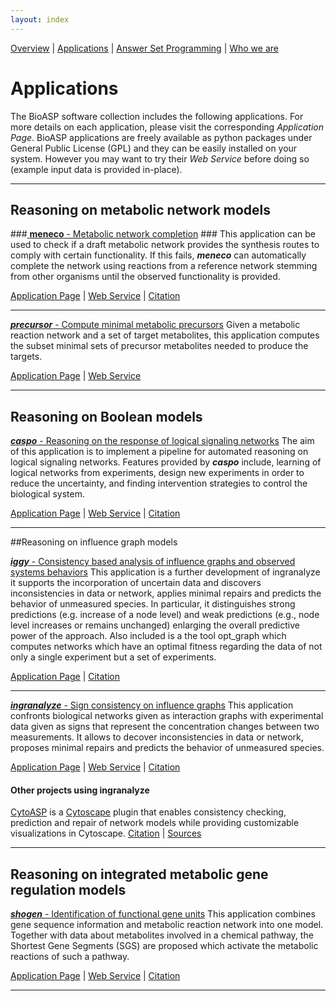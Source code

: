 ```yaml
---
layout: index
---
```

[Overview](http://bioasp.github.io/index.html) \| [Applications](http://bioasp.github.io/apps.html) \| [Answer Set Programming](http://bioasp.github.io/index.html) \| [Who we are](http://bioasp.github.io/index.html)

# Applications
The BioASP software collection includes the following applications. For more details on each application, please visit the corresponding <em>Application Page</em>. BioASP applications are freely available as python packages under General Public License (GPL) and they can be easily installed on your system. However you may want to try their <em>Web Service</em> before doing so (example input data is provided in-place).

***

## Reasoning on metabolic network models

###[ **meneco** - Metabolic network completion](http://bioasp.github.io/meneco) ###
This application can be used to check if a draft metabolic network provides the synthesis routes to comply with certain functionality. If this fails, **_meneco_** can automatically complete the network using reactions from a reference network stemming from other organisms until the observed functionality is provided.

[Application Page](http://bioasp.github.io/meneco) \| <a href="http://mobyle.genouest.org/cgi-bin/Mobyle/portal.py#forms::meneco" target="_blank">Web Service</a> \| [Citation](http://dx.doi.org/10.1007/978-3-642-40564-8_25)

***
[**_precursor_** - Compute minimal metabolic precursors](http://bioasp.github.io/precursor)
Given a metabolic reaction network and a set of target metabolites, this application computes the subset minimal sets of precursor metabolites needed to produce the targets.

[Application Page](http://bioasp.github.io/precursor) \| <a href="http://mobyle.genouest.org/cgi-bin/Mobyle/portal.py#forms::precursor" target="_blank">Web Service</a>

***

## Reasoning on Boolean models

[**_caspo_** - Reasoning on the response of logical signaling networks](http://bioasp.github.io/caspo)
The aim of this application is to implement a pipeline for automated reasoning on logical signaling networks. Features provided by **_caspo_** include, learning of logical networks from experiments, design new experiments in order to reduce the uncertainty, and finding intervention strategies to control the biological system.

[Application Page](http://bioasp.github.io/caspo) \| <a href="http://mobyle.genouest.org/cgi-bin/Mobyle/portal.py#forms::caspo-learn" target="_blank">Web Service</a> \| [Citation](http://dx.doi.org/10.1093/bioinformatics/btt393)

***

##Reasoning on influence graph models

[**_iggy_** - Consistency based analysis of influence graphs and observed systems behaviors](http://bioasp.github.io/iggy)
This application is a further development of ingranalyze it supports the incorporation of uncertain data and
 discovers inconsistencies in data or network, applies minimal repairs and predicts the behavior of unmeasured species. In particular, it distinguishes strong predictions (e.g. increase of a node level) and
weak predictions (e.g., node level increases or remains unchanged) enlarging the overall predictive power of the approach. Also included is a the tool opt_graph which computes networks which have an optimal fitness regarding the data of not only a single experiment but a set of experiments.

[Application Page](http://bioasp.github.io/iggy) \|
[Citation](http://dx.doi.org/10.1186/s12859-015-0733-7)

***

[**_ingranalyze_** - Sign consistency on influence graphs](http://bioasp.github.io/ingranalyze)
This application confronts biological networks given as interaction graphs with
experimental data given as signs that represent the concentration changes between two measurements.
It allows to decover inconsistencies in data or network, proposes minimal repairs and
 predicts the behavior of unmeasured species.

[Application Page](http://bioasp.github.io/ingranalyze) \| <a href="http://mobyle.genouest.org/cgi-bin/Mobyle/portal.py#forms::ingranalyze" target="_blank">Web Service</a> \| [Citation](http://dx.doi.org/10.1007/978-3-540-89982-2_19)


#### Other projects using ingranalyze
[CytoASP](http://dx.doi.org/10.1186/s12918-015-0179-6) is a [Cytoscape](http://www.cytoscape.org/) plugin that enables consistency checking, prediction and repair of network models while providing customizable visualizations in Cytoscape.
[Citation](http://dx.doi.org/10.1186/s12918-015-0179-6) \| 
[Sources](https://bitbucket.org/akittas/cytoasp)
***


## Reasoning on integrated metabolic gene regulation models

[**_shogen_** - Identification of functional gene units](http://bioasp.github.io/shogen)
This application combines gene sequence information and metabolic reaction network into one model.
Together with data about metabolites involved in a chemical pathway,
 the Shortest Gene Segments (SGS) are proposed which activate the metabolic reactions of such a pathway.

[Application Page](http://bioasp.github.io/shogen) \| <a href="http://mobyle.genouest.org/cgi-bin/Mobyle/portal.py#forms::shogen" target="_blank">Web Service</a> \| [Citation](http://dx.doi.org/10.1007/978-3-642-40564-8_21)

***


